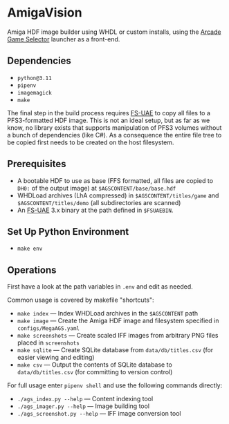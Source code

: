 # AmigaVision

Amiga HDF image builder using WHDL or custom installs, using the [Arcade Game Selector] launcher as a front-end.

## Dependencies
- `python@3.11`
- `pipenv`
- `imagemagick`
- `make`

The final step in the build process requires [FS-UAE](https://fs-uae.net) to copy all files to a PFS3-formatted HDF image. This is not an ideal setup, but as far as we know, no library exists that supports manipulation of PFS3 volumes without a bunch of dependencies (like C#). As a consequence the entire file tree to be copied first needs to be created on the host filesystem.

## Prerequisites
- A bootable HDF to use as base (FFS formatted, all files are copied to `DH0:` of the output image) at `$AGSCONTENT/base/base.hdf`
- WHDLoad archives (LhA compressed) in `$AGSCONTENT/titles/game` and `$AGSCONTENT/titles/demo` (all subdirectories are scanned)
- An [FS-UAE](https://fs-uae.net) 3.x binary at the path defined in `$FSUAEBIN`. 

## Set Up Python Environment
- `make env`

## Operations

First have a look at the path variables in `.env` and edit as needed.

Common usage is covered by makefile "shortcuts":

- `make index` — Index WHDLoad archives in the `$AGSCONTENT` path
- `make image` — Create the Amiga HDF image and filesystem specified in `configs/MegaAGS.yaml`
- `make screenshots` — Create scaled IFF images from arbitrary PNG files placed in `screenshots` 
- `make sqlite` — Create SQLite database from `data/db/titles.csv` (for easier viewing and editing)
- `make csv` — Output the contents of SQLite database to `data/db/titles.csv` (for committing to version control)

For full usage enter `pipenv shell` and use the following commands directly:

- `./ags_index.py --help` — Content indexing tool
- `./ags_imager.py --help` — Image building tool
- `./ags_screenshot.py --help` — IFF image conversion tool



[Arcade Game Selector]:https://github.com/MagerValp/ArcadeGameSelector
